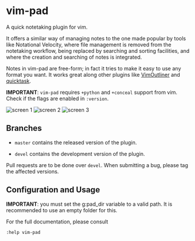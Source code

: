 # vim-pad

A quick notetaking plugin for vim.

It offers a similar way of managing notes to the one made popular by tools like
Notational Velocity, where file management is removed from the notetaking
workflow, being replaced by searching and sorting facilities, and where the creation
and searching of notes is integrated.

Notes in vim-pad are free-form; in fact it tries to make it easy to use any
format you want. It works great along other plugins like
[VimOutliner](https://github.com/vimoutliner/vimoutliner/) and
[quicktask](https://github.com/aaronbieber/quicktask).

**IMPORTANT**: `vim-pad` requires `+python` and `+conceal` support from vim.
Check if the flags are enabled in `:version`.


![screen 1](http://i.minus.com/idY6u5JQmWPxv.png)
![screen 2](http://i.minus.com/iDIssgARMkBex.png)
![screen 3](http://i.minus.com/i2PXru1c0N5bW.png)

## Branches

* `master` contains the released version of the plugin.

* `devel` contains the development version of the plugin. 

Pull requests are to be done over `devel`. When submitting a bug, please tag
the affected versions.

## Configuration and Usage

**IMPORTANT**: you must set the g:pad_dir variable to a valid path. It is
recommended to use an empty folder for this.

For the full documentation, please consult

	:help vim-pad

